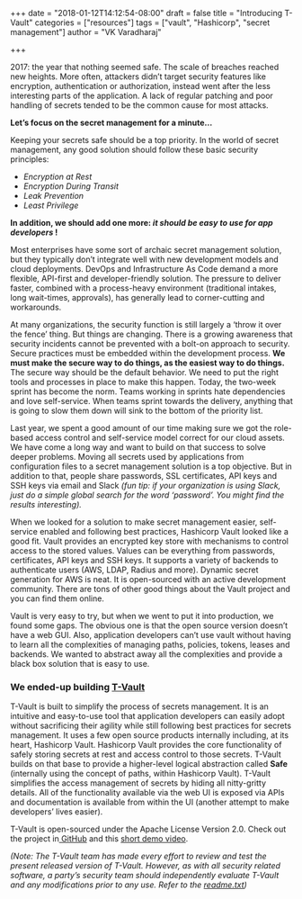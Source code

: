 +++
date = "2018-01-12T14:12:54-08:00"
draft = false
title = "Introducing T-Vault"
categories = ["resources"]
tags = ["vault", "Hashicorp", "secret management"]
author = "VK Varadharaj"

+++

2017: the year that nothing seemed safe. The scale of breaches reached new
heights. More often, attackers didn’t target security features like encryption,
authentication or authorization, instead went after the less interesting
parts of the application. A lack of regular patching and poor handling of
secrets tended to be the common cause for most attacks.

**Let’s focus on the secret management for a minute…**

Keeping your secrets safe should be a top priority. In the world of secret
management, any good solution should follow these basic security principles:

* *Encryption at Rest*
* *Encryption During Transit*
* *Leak Prevention*
* *Least Privilege*

**In addition, we should add one more: *it should be easy to use for app
developers* !**

Most enterprises have some sort of archaic secret management solution, but they
typically don’t integrate well with new development models and cloud
deployments. DevOps and Infrastructure As Code demand a more flexible, API-first
and developer-friendly solution. The pressure to deliver faster, combined with a
process-heavy environment (traditional intakes, long wait-times, approvals), has
generally lead to corner-cutting and workarounds.

At many organizations, the security function is still largely a ‘throw it over
the fence’ thing. But things are changing. There is a growing awareness that
security incidents cannot be prevented with a bolt-on approach to security.
Secure practices must be embedded within the development process. **We must make
the secure way to do things, as the easiest way to do things.** The secure way
should be the default behavior. We need to put the right tools and processes in
place to make this happen. Today, the two-week sprint has become the norm. Teams
working in sprints hate dependencies and love self-service. When teams sprint
towards the delivery, anything that is going to slow them down will sink to the
bottom of the priority list.

Last year, we spent a good amount of our time making sure we got the role-based
access control and self-service model correct for our cloud assets. We have come
a long way and want to build on that success to solve deeper problems. Moving
all secrets used by applications from configuration files to a secret management
solution is a top objective. But in addition to that, people share passwords,
SSL certificates, API keys and SSH keys via email and Slack *(fun tip: if your
organization is using Slack, just do a simple global search for the word
‘password’. You might find the results interesting).*

When we looked for a solution to make secret management easier, self-service
enabled and following best practices, Hashicorp Vault looked like a good fit.
Vault provides an encrypted key store with mechanisms to control access to the
stored values. Values can be everything from passwords, certificates, API keys
and SSH keys. It supports a variety of backends to authenticate users (AWS,
LDAP, Radius and more). Dynamic secret generation for AWS is neat. It is
open-sourced with an active development community. There are tons of other good
things about the Vault project and you can find them online.

Vault is very easy to try, but when we went to put it into production, we found
some gaps. The obvious one is that the open source version doesn’t have a web
GUI. Also, application developers can’t use vault without having to learn all
the complexities of managing paths, policies, tokens, leases and backends. We
wanted to abstract away all the complexities and provide a black box solution
that is easy to use.

### We ended-up building [T-Vault](https://github.com/tmobile/t-vault) 

T-Vault is built to simplify the process of secrets management. It is an
intuitive and easy-to-use tool that application developers can easily adopt
without sacrificing their agility while still following best practices for
secrets management. It uses a few open source products internally including, at
its heart, Hashicorp Vault. Hashicorp Vault provides the core functionality of
safely storing secrets at rest and access control to those secrets. T-Vault
builds on that base to provide a higher-level logical abstraction called
**Safe** (internally using the concept of paths, within Hashicorp Vault).
T-Vault simplifies the access management of secrets by hiding all nitty-gritty
details. All of the functionality available via the web UI is exposed via APIs
and documentation is available from within the UI (another attempt to make
developers’ lives easier).

T-Vault is open-sourced under the Apache License Version 2.0. Check out the
project in[ GitHub](https://github.com/tmobile/t-vault) and this [short demo video](https://www.youtube.com/watch?v=fv3GOiFYAt8).

_(Note:  The T-Vault team has made every effort to review and test the present released version of T-Vault.  However, as with all security related software, a party’s security team should independently evaluate T-Vault and any modifications prior to any use.  Refer to the [readme.txt](https://github.com/tmobile/t-vault/blob/master/readme.txt))_
